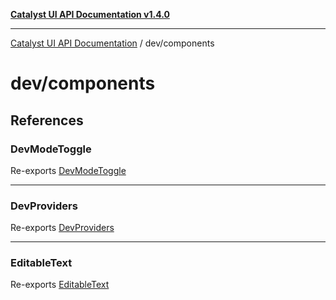[**Catalyst UI API Documentation v1.4.0**](../../README.md)

---

[Catalyst UI API Documentation](../../README.md) / dev/components

# dev/components

## References

### DevModeToggle

Re-exports [DevModeToggle](DevModeToggle/functions/DevModeToggle.md)

---

### DevProviders

Re-exports [DevProviders](DevProviders/functions/DevProviders.md)

---

### EditableText

Re-exports [EditableText](EditableText/EditableText/functions/EditableText.md)
